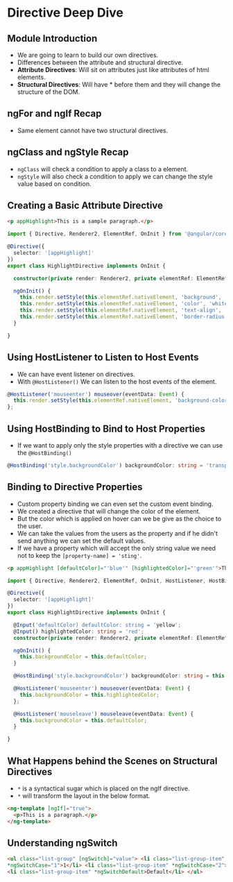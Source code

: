 # Directive Deep Dive

## Module Introduction

* We are going to learn to build our own directives.
* Differences between the attribute and structural directive.
* **Attribute Directives**: Will sit on attributes just like attributes of html elements.
* **Structural Directives**: Will have * before them and they will change the structure of the DOM.

## ngFor and ngIf Recap

* Same element cannot have two structural directives.

## ngClass and ngStyle Recap

* ```ngClass``` will check a condition to apply a class to a element.
* ```ngStyle``` will also check a condition to apply we can change the style value based on condition.

## Creating a Basic Attribute Directive

```html
<p appHighlight>This is a sample paragraph.</p>
```

```typescript
import { Directive, Renderer2, ElementRef, OnInit } from '@angular/core';

@Directive({
  selector: '[appHighlight]'
})
export class HighlightDirective implements OnInit {

  constructor(private render: Renderer2, private elementRef: ElementRef) { }

  ngOnInit() {
    this.render.setStyle(this.elementRef.nativeElement, 'background', 'red');
    this.render.setStyle(this.elementRef.nativeElement, 'color', 'white');
    this.render.setStyle(this.elementRef.nativeElement, 'text-align', 'center');
    this.render.setStyle(this.elementRef.nativeElement, 'border-radius', '4px');
  }

}

```

## Using HostListener to Listen to Host Events

* We can have event listener on directives.
* With ```@HostListener()``` We can listen to the host events of the element.

```typescript
@HostListener('mouseenter') mouseover(eventData: Event) {
  this.render.setStyle(this.elementRef.nativeElement, 'background-color', 'red');
};
```

## Using HostBinding to Bind to Host Properties

* If we want to apply only the style properties with a directive we can use the ```@HostBinding()```

```typescript
@HostBinding('style.backgroundColor') backgroundColor: string = 'transparent';
```

## Binding to Directive Properties

* Custom property binding we can even set the custom event binding.
* We created a directive that will change the color of the element.
* But the color which is applied on hover can we be give as the choice to the user.
* We can take the values from the users as the property and if he didn't send anything we can set the default values.
* If we have a property which will accept the only string value we need not to keep the ```[property-name] = 'sting'```.

```html
<p appHighlight [defaultColor]="'blue'" [highlightedColor]="'green'">This is a sample</p>
```

```typescript
import { Directive, Renderer2, ElementRef, OnInit, HostListener, HostBinding, Input } from '@angular/core';

@Directive({
  selector: '[appHighlight]'
})
export class HighlightDirective implements OnInit {

  @Input('defaultColor) defaultColor: string = 'yellow';
  @Input() highlightedColor: string = 'red';
  constructor(private render: Renderer2, private elementRef: ElementRef) { }

  ngOnInit() {
    this.backgroundColor = this.defaultColor;
  }

  @HostBinding('style.backgroundColor') backgroundColor: string = this.defaultColor;

  @HostListener('mouseenter') mouseover(eventData: Event) {
    this.backgroundColor = this.highlightedColor;
  };

  @HostListener('mouseleave') mouseleave(eventData: Event) {
    this.backgroundColor = this.defaultColor;
  }

}

```

## What Happens behind the Scenes on Structural Directives

* ```*``` is a syntactical sugar which is placed on the ngIf directive.
* ```*``` will transform the layout in the below format.

```html
<ng-template [ngIf]="true">
  <p>This is a paragraph.</p>
</ng-template>
```

## Understanding ngSwitch

```html
<ul class="list-group" [ngSwitch]="value"> <li class="list-group-item"
*ngSwitchCase="1">1</li> <li class="list-group-item" *ngSwitchCase="2">2</li>
<li class="list-group-item" *ngSwitchDefault>Default</li> </ul>
```
